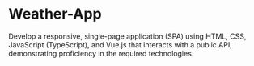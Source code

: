 # Weather-App
Develop a responsive, single-page application (SPA) using HTML, CSS, JavaScript (TypeScript), and Vue.js that interacts with a public API, demonstrating proficiency in the required technologies.
